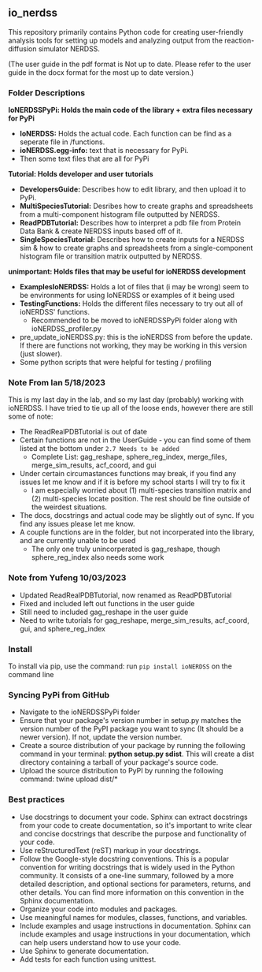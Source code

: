 ## io_nerdss

This repository primarily contains Python code for creating user-friendly analysis tools for setting up models and analyzing output from the reaction-diffusion simulator NERDSS.

(The user guide in the pdf format is Not up to date. Please refer to the user guide in the docx format for the most up to date version.)

### Folder Descriptions

**IoNERDSSPyPi: Holds the main code of the library + extra files necessary for PyPi**
 - **IoNERDSS:** Holds the actual code. Each function can be find as a seperate file in /functions.
 - **ioNERDSS.egg-info:** text that is necessary for PyPi.
 - Then some text files that are all for PyPi


**Tutorial: Holds developer and user tutorials**
 - **DevelopersGuide:** Describes how to edit library, and then upload it to PyPi.
 - **MultiSpeciesTutorial:** Desribes how to create graphs and spreadsheets from a multi-component histogram file outputted by NERDSS.
 - **ReadPDBTutorial:** Describes how to interpret a pdb file from Protein Data Bank & create NERDSS inputs based off of it.
 - **SingleSpeciesTutorial:** Describes how to create inputs for a NERDSS sim & how to create graphs and spreadsheets 
                              from a single-component histogram file or transition matrix outputted by NERDSS.

**unimportant: Holds files that may be useful for ioNERDSS development**
 - **ExamplesIoNERDSS:** Holds a lot of files that (i may be wrong) seem to be environments for using IoNERDSS or examples of it being used
 - **TestingFunctions:** Holds the different files necessary to try out all of ioNERDSS' functions. 
    - Recommended to be moved to ioNERDSSPyPi folder along with ioNERDSS_profiler.py
 - pre_update_ioNERDSS.py: this is the ioNERDSS from before the update. If there are functions not working, they may be working in this version (just slower).
 - Some python scripts that were helpful for testing / profiling

### Note From Ian 5/18/2023
This is my last day in the lab, and so my last day (probably) working with ioNERDSS. I have tried to tie up all of the loose ends, however there are still some of note:
 - The ReadRealPDBTutorial is out of date 
 - Certain functions are not in the UserGuide - you can find some of them listed at the bottom under ``2.7 Needs to be added``
     - Complete List: gag_reshape, sphere_reg_index, merge_files, merge_sim_results, acf_coord, and gui
 - Under certain circumastances functions may break, if you find any issues let me know and if it is before my school starts I will try to fix it
   - I am especially worried about (1) multi-species transition matrix and (2) multi-species locate position. The rest should be fine outside of the weirdest situations.
 - The docs, docstrings and actual code may be slightly out of sync. If you find any issues please let me know.
 - A couple functions are in the folder, but not incorperated into the library, and are currently unable to be used
   - The only one truly unincorperated is gag_reshape, though sphere_reg_index also needs some work

### Note from Yufeng 10/03/2023
- Updated ReadRealPDBTutorial, now renamed as ReadPDBTutorial
- Fixed and included left out functions in the user guide
- Still need to included gag_reshape in the user guide
- Need to write tutorials for gag_reshape, merge_sim_results, acf_coord, gui, and sphere_reg_index

### Install

To install via pip, use the command: 
run ``pip install ioNERDSS`` on the command line

### Syncing PyPi from GitHub

- Navigate to the ioNERDSSPyPi folder
- Ensure that your package's version number in setup.py matches the version number of the PyPI package you want to sync (It should be a newer version). If not, update the version number.
- Create a source distribution of your package by running the following command in your terminal: **python setup.py sdist**. This will create a dist directory containing a tarball of your package's source code.
- Upload the source distribution to PyPI by running the following command: twine upload dist/*

### Best practices

- Use docstrings to document your code. Sphinx can extract docstrings from your code to create documentation, so it's important to write clear and concise docstrings that describe the purpose and functionality of your code.
- Use reStructuredText (reST) markup in your docstrings.
- Follow the Google-style docstring conventions. This is a popular convention for writing docstrings that is widely used in the Python community. It consists of a one-line summary, followed by a more detailed description, and optional sections for parameters, returns, and other details. You can find more information on this convention in the Sphinx documentation.
- Organize your code into modules and packages.
- Use meaningful names for modules, classes, functions, and variables.
- Include examples and usage instructions in documentation. Sphinx can include examples and usage instructions in your documentation, which can help users understand how to use your code.
- Use Sphinx to generate documentation.
- Add tests for each function using unittest.
